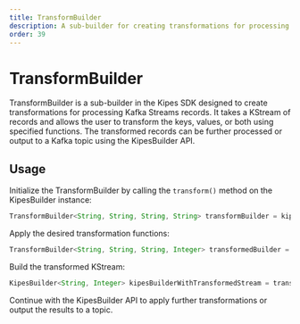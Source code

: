 ```yaml
---
title: TransformBuilder
description: A sub-builder for creating transformations for processing Kafka Streams records.
order: 39
---
```


# TransformBuilder

TransformBuilder is a sub-builder in the Kipes SDK designed to create transformations for processing Kafka Streams
records. It takes a KStream of records and allows the user to transform the keys, values, or both using specified
functions. The transformed records can be further processed or output to a Kafka topic using the KipesBuilder API.

## Usage

Initialize the TransformBuilder by calling the `transform()` method on the KipesBuilder instance:

```java
TransformBuilder<String, String, String, String> transformBuilder = kipesBuilder.transform();
```
Apply the desired transformation functions:

```java
TransformBuilder<String, String, String, Integer> transformedBuilder = transformBuilder.changeValue((key, value) -> Integer.parseInt(value));
```
Build the transformed KStream:

```java
KipesBuilder<String, Integer> kipesBuilderWithTransformedStream = transformedBuilder.asValueType(resultValueSerde);
```
Continue with the KipesBuilder API to apply further transformations or output the results to a topic.
